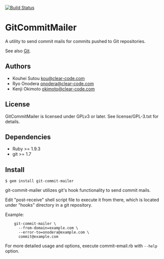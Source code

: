 [![Build Status](https://travis-ci.org/clear-code/git-commit-mailer.svg?branch=master)](https://travis-ci.org/clear-code/git-commit-mailer)

# GitCommitMailer

A utility to send commit mails for commits pushed to Git repositories.

See also [Git](http://git-scm.com/).

## Authors

* Kouhei Sutou <kou@clear-code.com>
* Ryo Onodera <onodera@clear-code.com>
* Kenji Okimoto <okimoto@clear-code.com>

## License

GitCommitMailer is licensed under GPLv3 or later. See
license/GPL-3.txt for details.

## Dependencies

* Ruby >= 1.9.3
* git >= 1.7

## Install

~~~
$ gem install git-commit-mailer
~~~

git-commit-mailer utilizes git's hook functionality to send
commit mails.

Edit "post-receive" shell script file to execute it from there,
which is located under "hooks" directory in a git repository.

Example:

~~~
    git-commit-mailer \
      --from-domain=example.com \
      --error-to=onodera@example.com \
      commit@example.com
~~~

For more detailed usage and options, execute commit-email.rb
with `--help` option.
